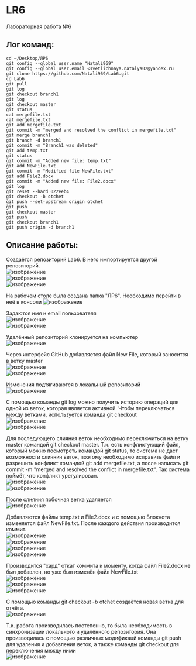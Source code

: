 # LR6
Лабораторная работа №6  
## **Лог команд:**  
```
cd ~/Desktop/ЛР6   
git config --global user.name "Natali969"  
git config --global user.email <svetlichnaya.natalya02@yandex.ru 
git clone https://github.com/Natali969/Lab6.git  
cd Lab6  
git pull 
git log  
git checkout branch1    
git log 
git checkout master
git status  
cat mergefile.txt    
cat mergefile.txt   
git add mergefile.txt  
git commit -m "merged and resolved the conflict in mergefile.txt"  
git merge branch1   
git branch -d branch1  
git commit -m "Branch1 was deleted"  
git add temp.txt  
git status  
git commit -m "Added new file: temp.txt"  
git add NewFile.txt  
git commit -m "Modified file NewFile.txt"
git add File2.docx  
git commit -m "Added new file: File2.docx"  
git log
git reset --hard 022eeb4  
git checkout -b otchet   
git push --set-upstream origin otchet  
git push  
git checkout master  
git push  
git checkout branch1  
git push origin -d branch1 
```
## **Описание работы:**  
Создаётся репозиторий Lab6. В него импортируется другой репозиторий.  
![изображение](https://user-images.githubusercontent.com/81923119/142460994-c19f34cd-f81b-43b2-aead-6bc2c96f5a78.png)  
![изображение](https://user-images.githubusercontent.com/81923119/142461026-6e1f4bc2-42a5-4d3f-8f45-4f3de9da61be.png)  
![изображение](https://user-images.githubusercontent.com/81923119/142461046-d1991b8f-2dc5-4b67-a6a8-c9c33d5df06b.png)  
  
На рабочем столе была создана папка "ЛР6". Необходимо перейти в неё в консоли
![изображение](https://user-images.githubusercontent.com/81923119/142027558-c9b80fa3-88c0-406a-834c-b0a186f110d6.png)  
  
Задаются имя и email пользователя  
![изображение](https://user-images.githubusercontent.com/81923119/142038229-9bf489e0-6c8a-41dd-802b-29ddd12b403f.png)  
![изображение](https://user-images.githubusercontent.com/81923119/142038332-e9a6ed05-aba5-4fa9-ac69-40d8b2c910ac.png)  
  
Удалённый репозиторий клонируется на компьютер  
![изображение](https://user-images.githubusercontent.com/81923119/142040616-f842a7f4-1ca7-4fbe-b498-bb0035446611.png)  
  
Через интерфейс GitHub добавляется файл New File, который заносится в ветку master  
![изображение](https://user-images.githubusercontent.com/81923119/142038599-029ebb40-626b-49ed-bb18-8a4215a57a46.png)  
![изображение](https://user-images.githubusercontent.com/81923119/142038610-f2dad9ce-a853-4f3f-a97f-b204cfccbbc9.png)  
  
Изменения подтягиваются в локальный репозиторий  
![изображение](https://user-images.githubusercontent.com/81923119/142041216-e52501ec-1ecf-4960-9494-70ef32363a66.png)  
  
С помощью команды git log можно получить историю операций для одной из веток, которая является активной. Чтобы переключаться между ветками, используется команда git checkout  
![изображение](https://user-images.githubusercontent.com/81923119/142042061-73b65e6d-f2c4-4fdd-b725-69cfc814cb11.png)  
![изображение](https://user-images.githubusercontent.com/81923119/142042265-0ee12a68-efc9-4853-bb5c-43f8afc92678.png)  
  
Для последующего слияния веток необходимо переключиться на ветку master командой git checkout master. Т.к. есть конфликтующий файл, который можно посмотреть командой git status, то система не даст возможности слияния веток, поэтому необходимо исправить файл и разрешить конфликт командой git add mergefile.txt, а после написать git commit -m "merged and resolved the conflict in mergefile.txt". Так система поймёт, что конфликт урегулирован.  
![изображение](https://user-images.githubusercontent.com/81923119/142046157-f06bb1c5-d4a4-4575-a51e-2f5c49a97978.png)  
![изображение](https://user-images.githubusercontent.com/81923119/142046303-88ff99ab-596d-4133-b3b2-7dfcf6d199fb.png)  
  
После слияния побочная ветка удаляется  
![изображение](https://user-images.githubusercontent.com/81923119/142155168-8950ee79-a184-4b94-b8fa-3d41f73dc837.png)  
  
Добавляются файлы temp.txt и File2.docx и c помощью Блокнота изменяется файл NewFile.txt. После каждого действия производится коммит.  
![изображение](https://user-images.githubusercontent.com/81923119/142155495-ba1f9ed7-b46e-4a02-9fcf-94aade21a90f.png)  
![изображение](https://user-images.githubusercontent.com/81923119/142155855-22638d13-1ccb-4277-9de4-811ee4d9cc03.png)  
![изображение](https://user-images.githubusercontent.com/81923119/142155690-17e896e6-b343-44c4-a077-c46719963626.png)  
![изображение](https://user-images.githubusercontent.com/81923119/142156412-246bf8a1-1fe2-49b4-8cf6-7593c7ddb6d8.png)  

Производится "хард" откат коммита к моменту, когда файл File2.docx не был добавлен, но уже был изменён файл NewFile.txt   
![изображение](https://user-images.githubusercontent.com/81923119/142156771-5c918f12-1798-419b-b064-baa52c9574bf.png)  
![изображение](https://user-images.githubusercontent.com/81923119/142156888-18d37cd1-beb1-45e5-a0b3-b0dced405571.png)  
![изображение](https://user-images.githubusercontent.com/81923119/142158898-5a0d5ad1-514f-4ec8-aac0-5892accaf2d6.png)  

С помощью команды git checkout -b otchet создаётся новая ветка для отчёта.  
![изображение](https://user-images.githubusercontent.com/81923119/142159454-8972a5c3-1602-4018-a0e2-8a8441c8fedc.png)  

Т.к. работа производилась постепенно, то была необходимость в синхронизации локального и удалённого репозитория. Она производилась с помощью различных модификацй команды git push для удаления и добавления веток, а также команды git checkout для переключения между ними  
![изображение](https://user-images.githubusercontent.com/81923119/142159598-5dbe82d9-c9e7-48b8-b31b-e6a98e1c8a20.png)  


